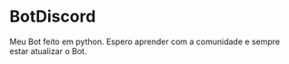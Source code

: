 # BotDiscord
 Meu Bot feito em python. Espero aprender com a comunidade e sempre estar atualizar o Bot.
